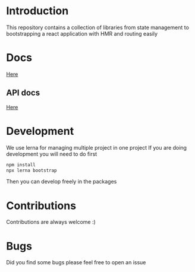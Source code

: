 # Introduction

This repository contains a collection of libraries from state management to bootstrapping a react application with HMR and routing easily


# Docs

[Here](https://nulab.github.io/hydralibs/)

## API docs
[Here](https://nulab.github.io/hydralibs/api)

# Development

We use lerna for managing multiple project in one project
If you are doing development you will need to do first

```sh
npm install
npx lerna bootstrap
```

Then you can develop freely in the packages

# Contributions

Contributions are always welcome :)

# Bugs

Did you find some bugs please feel free to open an issue